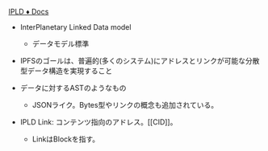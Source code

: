 [IPLD ♦ Docs](https://ipld.io/docs/)

- InterPlanetary Linked Data model
	- データモデル標準
- IPFSのゴールは、普遍的(多くのシステム)にアドレスとリンクが可能な分散型データ構造を実現すること
- データに対するASTのようなもの
	- JSONライク。Bytes型やリンクの概念も追加されている。

- IPLD Link: コンテンツ指向のアドレス。[[CID]]。
	- LinkはBlockを指す。
